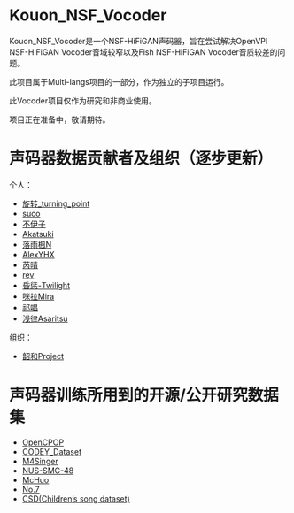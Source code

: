 # Kouon_NSF_Vocoder
Kouon_NSF_Vocoder是一个NSF-HiFiGAN声码器，旨在尝试解决OpenVPI NSF-HiFiGAN Vocoder音域较窄以及Fish NSF-HiFiGAN Vocoder音质较差的问题。

此项目属于Multi-langs项目的一部分，作为独立的子项目运行。

此Vocoder项目仅作为研究和非商业使用。

项目正在准备中，敬请期待。

# 声码器数据贡献者及组织（逐步更新）

个人：
- [旋转_turning_point](https://space.bilibili.com/285801087)
- [suco](https://space.bilibili.com/1422225145/)
- [不伊子](https://space.bilibili.com/346428248)
- [Akatsuki](https://space.bilibili.com/21992257)
- [落雨楓N](https://space.bilibili.com/5699347)
- [AlexYHX](https://space.bilibili.com/13303439)
- [芮晴](https://space.bilibili.com/383588200)
- [rev](https://twitter.com/rev_bmp)
- [昏惩-Twilight](https://space.bilibili.com/10702550)
- [咪拉Mira](https://space.bilibili.com/3537117019899937)
- [祁唱](https://space.bilibili.com/11256670)
- [浅律Asaritsu](https://space.bilibili.com/6483585)

组织：
- [韶和Project](https://space.bilibili.com/383588200)

# 声码器训练所用到的开源/公开研究数据集
- [OpenCPOP](https://wenet.org.cn/opencpop/)
- [CODEY_Dataset](https://github.com/KakaruHayate/CODEY_Dataset)
- [M4Singer](https://m4singer.github.io/)
- [NUS-SMC-48](https://smcnus.comp.nus.edu.sg/)
- [McHuo](https://github.com/lmaxwell/McHuo)
- [No.7](https://voiceseven.com/)
- [CSD(Children’s song dataset)](https://zenodo.org/record/4916302)
